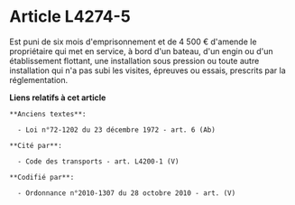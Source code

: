 # Article L4274-5

Est puni de six mois d'emprisonnement et de 4 500 € d'amende le propriétaire qui met en service, à bord d'un bateau, d'un
engin ou d'un établissement flottant, une installation sous pression ou toute autre installation qui n'a pas subi les
visites, épreuves ou essais, prescrits par la réglementation.

**Liens relatifs à cet article**

	**Anciens textes**:

	  - Loi n°72-1202 du 23 décembre 1972 - art. 6 (Ab)

	**Cité par**:

	  - Code des transports - art. L4200-1 (V)

	**Codifié par**:

	  - Ordonnance n°2010-1307 du 28 octobre 2010 - art. (V)
